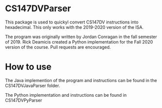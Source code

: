 # CS147DVParser

This package is used to quickyl convert CS147DV instructions into hexadecimal. This only works with the 2019-2020 version of the ISA. 

The program was originally written by Jordan Conragan in the fall semester of 2019. Rick Deamicis created a Python implementation for the Fall 2020 version of the course.
Pull requests are encouraged. 

# How to use
The Java implemention of the program and instructions can be found in the CS147DVJavaParser folder.

The Python implementation and instructions can be found in CS147DVPyParser

